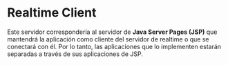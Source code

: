 Realtime Client
===============

Este servidor correspondería al servidor de **Java Server Pages (JSP)** que mantendrá la aplicación como cliente del servidor de realtime o que se conectará con él. Por lo tanto, las aplicaciones que lo implementen estarán separadas a través de sus aplicaciones de JSP.
